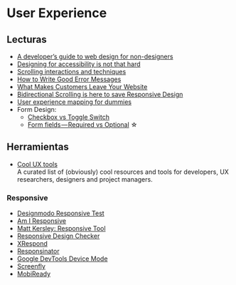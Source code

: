 # User Experience

## Lecturas

- [A developer’s guide to web design for non-designers](https://medium.freecodecamp.org/a-developers-guide-to-web-design-for-non-designers-1f64ce28c38d)
- [Designing for accessibility is not that hard](https://uxdesign.cc/designing-for-accessibility-is-not-that-hard-c04cc4779d94)
- [Scrolling interactions and techniques](https://uxdesign.cc/scrolling-interactions-techniques-d6dafbfa4716)
- [How to Write Good Error Messages](https://uxplanet.org/how-to-write-good-error-messages-858e4551cd4)
- [What Makes Customers Leave Your Website](https://medium.com/web-development-zone/what-makes-someone-leave-a-website-48bd06ae3c5e)
- [Bidirectional Scrolling is here to save Responsive Design](https://uxplanet.org/bidirectional-scrolling-is-here-to-save-responsive-design-be1afe53206d)
- [User experience mapping for dummies](https://uxdesign.cc/user-experience-mapping-alice-emma-walker-868259547ba8)
- Form Design: 
  - [Checkbox vs Toggle Switch](https://uxplanet.org/checkbox-vs-toggle-switch-7fc6e83f10b8)
  - [Form fields — Required vs Optional](https://uxdesign.cc/form-field-required-vs-optional-9b4d7cdbf400) ☆


## Herramientas

- [Cool UX tools](https://coolux.tools)  
  A curated list of (obviously) cool resources and tools for developers, UX researchers, designers and project managers.

### Responsive

- [Designmodo Responsive Test](https://designmodo.com/responsive-test/)
- [Am I Responsive](http://ami.responsivedesign.is/)
- [Matt Kersley: Responsive Tool](http://mattkersley.com/responsive/)
- [Responsive Design Checker](http://responsivedesignchecker.com/)
- [XRespond](http://app.xrespond.com/)
- [Responsinator](http://www.responsinator.com/)
- [Google DevTools Device Mode](https://developers.google.com/web/tools/chrome-devtools/device-mode/)
- [Screenfly](http://quirktools.com/screenfly/)
- [MobiReady](https://ready.mobi/)

